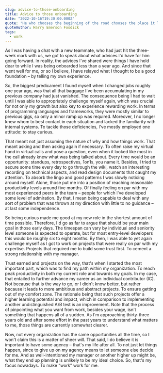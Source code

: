 ```yaml
---
slug: advice-to-those-onboarding
title: Advice to those onboarding
date: "2022-10-16T19:30:00.000Z"
quote: "He who chooses the beginning of the road chooses the place it leads to."
quoteAuthor: Harry Emerson Fosdick
tags:
  - work
---
```


As I was having a chat with a new teammate, who had just hit the three-week mark with us, we got to speak about what advices I'd have for him going forward. In reality, the advices I've shared were things I have hold dear to while I was being onboarded less than a year ago. And since that went well for me, or so I believe, I have relayed what I thought to be a good foundation – by telling my own experience.

So, the biggest predicament I found myself when I changed jobs roughly one year ago, was that all that baggage I've been accumulating in my previous company had just vanished. The consequence being I had to wait until I was able to appropriately challenge myself again, which was crucial for not only my growth but also key to experience rewarding work. In terms of programming languages and frameworks, they were mostly similar to previous gigs, so only a minor ramp up was required. Moreover, I no longer knew whom to best contact in each situation and lacked the familiarity with internal systems. To tackle those deficiencies, I've mostly employed one attitude: to stay curious.

That meant not just assuming the nature of why and how things work. That meant asking and then asking again if necessary. To often raise my virtual hand in virtual calls and pose a question, even when it looked like most in the call already knew what was being talked about. Every time would be an opportunity: standups, retrospectives, 1on1s, you name it. Besides, I tried to secure some time every day to go through the wiki, watch an interesting recording on technical aspects, and read design documents that caught my attention. To absorb the lingo and good patterns I was slowly noticing around myself. Alone, those put me into a position of reaching reasonable productivity levels around five months. Of finally feeling on par with my most experienced peers in the team – people for which I've developed some level of admiration. By that, I mean being capable to deal with any sort of problem that was thrown at my direction with little to no guidance – at last some independence.

So being curious made me good at my new role in the shortest amount of time possible. Therefore, I'd go as far to argue that should be your main goal in those early days. The timespan can vary by individual and seniority level someone is expected to operate, but for most entry-level developers this would be roughly six to eight months. By then, I was able to yet again challenge myself as I got to work on projects that were really on par with my expertise. Projects that required me to build some trust first. To cement a strong relationship with my manager.

Trust earned and projects on the way, that's when I started the most important part, which was to find my path within my organization. To reach peak productivity in both my current role and towards my goals. In my case, that entailed to further advance my career as an individual contributor (IC). Not because that is the way to go, or I didn't know better, but rather because it leads to more ambitious and abstract projects. To ensure getting out of my comfort zone. The rationale being that such projects offer a higher learning potential and impact, which in comparison to implementing another undistinguished A/B test is an improvement. Note that the process of pinpointing what you want from work, besides your wage, isn't something that happens all of a sudden. As I'm approaching thirty-three years old and after some effort in the past years to understand what matters to me, those things are currently somewhat clearer.

Now, not every organization has the same opportunities all the time, so I won't claim this is a matter of sheer will. That said, I do believe it is important to have some agency – that's my life after all. To not just let things happen, since to give up on my agency means to let someone else decide for me. And as well-intentioned my manager or another higher up might be, what they end up planning is unlikely to be my ideal choice. So, that's my focus nowadays. To make “work” work for me.